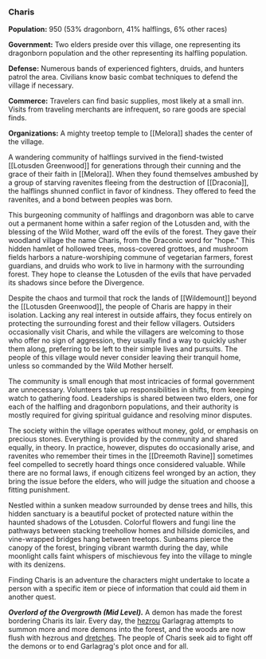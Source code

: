 ### Charis

**Population:** 950 (53% dragonborn, 41% halflings, 6% other races)

**Government:** Two elders preside over this village, one representing its dragonborn population and the other representing its halfling population.

**Defense:** Numerous bands of experienced fighters, druids, and hunters patrol the area. Civilians know basic combat techniques to defend the village if necessary.

**Commerce:** Travelers can find basic supplies, most likely at a small inn. Visits from traveling merchants are infrequent, so rare goods are special finds.

**Organizations:** A mighty treetop temple to [[Melora]] shades the center of the village.

A wandering community of halflings survived in the fiend-twisted [[Lotusden Greenwood]] for generations through their cunning and the grace of their faith in [[Melora]]. When they found themselves ambushed by a group of starving ravenites fleeing from the destruction of [[Draconia]], the halflings shunned conflict in favor of kindness. They offered to feed the ravenites, and a bond between peoples was born.

This burgeoning community of halflings and dragonborn was able to carve out a permanent home within a safer region of the Lotusden and, with the blessing of the Wild Mother, ward off the evils of the forest. They gave their woodland village the name Charis, from the Draconic word for "hope." This hidden hamlet of hollowed trees, moss-covered grottoes, and mushroom fields harbors a nature-worshiping commune of vegetarian farmers, forest guardians, and druids who work to live in harmony with the surrounding forest. They hope to cleanse the Lotusden of the evils that have pervaded its shadows since before the Divergence.

Despite the chaos and turmoil that rock the lands of [[Wildemount]] beyond the [[Lotusden Greenwood]], the people of Charis are happy in their isolation. Lacking any real interest in outside affairs, they focus entirely on protecting the surrounding forest and their fellow villagers. Outsiders occasionally visit Charis, and while the villagers are welcoming to those who offer no sign of aggression, they usually find a way to quickly usher them along, preferring to be left to their simple lives and pursuits. The people of this village would never consider leaving their tranquil home, unless so commanded by the Wild Mother herself.

The community is small enough that most intricacies of formal government are unnecessary. Volunteers take up responsibilities in shifts, from keeping watch to gathering food. Leaderships is shared between two elders, one for each of the halfling and dragonborn populations, and their authority is mostly required for giving spiritual guidance and resolving minor disputes.

The society within the village operates without money, gold, or emphasis on precious stones. Everything is provided by the community and shared equally, in theory. In practice, however, disputes do occasionally arise, and ravenites who remember their times in the [[Dreemoth Ravine]] sometimes feel compelled to secretly hoard things once considered valuable. While there are no formal laws, if enough citizens feel wronged by an action, they bring the issue before the elders, who will judge the situation and choose a fitting punishment.

Nestled within a sunken meadow surrounded by dense trees and hills, this hidden sanctuary is a beautiful pocket of protected nature within the haunted shadows of the Lotusden. Colorful flowers and fungi line the pathways between stacking treehollow homes and hillside domiciles, and vine-wrapped bridges hang between treetops. Sunbeams pierce the canopy of the forest, bringing vibrant warmth during the day, while moonlight calls faint whispers of mischievous fey into the village to mingle with its denizens.

Finding Charis is an adventure the characters might undertake to locate a person with a specific item or piece of information that could aid them in another quest.

_**Overlord of the Overgrowth (Mid Level).**_ A demon has made the forest bordering Charis its lair. Every day, the [hezrou](https://www.dndbeyond.com/monsters/hezrou) Garlagrag attempts to summon more and more demons into the forest, and the woods are now flush with hezrous and [dretches](https://www.dndbeyond.com/monsters/dretch). The people of Charis seek aid to fight off the demons or to end Garlagrag's plot once and for all.